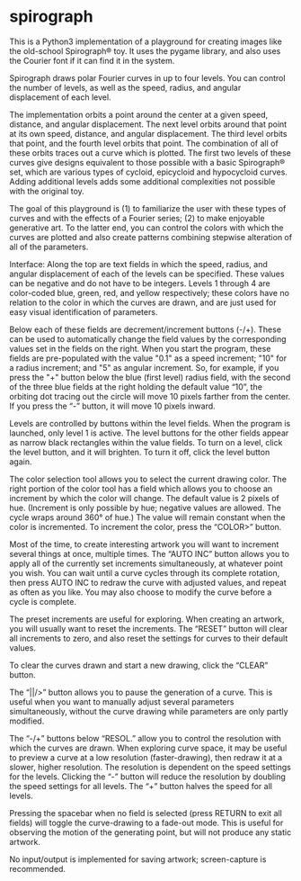 # spirograph
This is a Python3 implementation of a playground for creating images like the old-school Spirograph® toy. It uses the pygame library, and also uses the Courier font if it can find it in the system.

Spirograph draws polar Fourier curves in up to four levels. You can control the number of levels, as well as the speed, radius, and angular displacement of each level. 

The implementation orbits a point around the center at a given speed, distance, and angular displacement. The next level orbits around that point at its own speed, distance, and angular displacement. The third level orbits that point, and the fourth level orbits that point. The combination of all of these orbits traces out a curve which is plotted. The first two levels of these curves give designs equivalent to those possible with a basic Spirograph® set, which are various types of cycloid, epicycloid and hypocycloid curves. Adding additional levels adds some additional complexities not possible with the original toy. 

The goal of this playground is (1) to familiarize the user with these types of curves and with the effects of a Fourier series; (2) to make enjoyable generative art. To the latter end, you can control the colors with which the curves are plotted and also create patterns combining stepwise alteration of all of the parameters. 

Interface: Along the top are text fields in which the speed, radius, and angular displacement of each of the levels can be specified. These values can be negative and do not have to be integers. Levels 1 through 4 are color-coded blue, green, red, and yellow respectively; these colors have no relation to the color in which the curves are drawn, and are just used for easy visual identification of parameters. 

Below each of these fields are decrement/increment buttons (-/+). These can be used to automatically change the field values by the corresponding values set in the fields on the right. When you start the program, these fields are pre-populated with the value "0.1" as a speed increment; "10" for a radius increment; and "5" as angular increment. So, for example, if you press the "+" button below the blue (first level) radius field, with the second of the three blue fields at the right holding the default value “10”, the orbiting dot tracing out the circle will move 10 pixels farther from the center. If you press the “-” button, it will move 10 pixels inward. 

Levels are controlled by buttons within the level fields. When the program is launched, only level 1 is active. The level buttons for the other fields appear as narrow black rectangles within the value fields. To turn on a level, click the level button, and it will brighten. To turn it off, click the level button again.

The color selection tool allows you to select the current drawing color. The right portion of the color tool has a field which allows you to choose an increment by which the color will change. The default value is 2 pixels of hue. (Increment is only possible by hue; negative values are allowed. The cycle wraps around 360° of hue.) The value will remain constant when the color is incremented. To increment the color, press the “COLOR>” button. 

Most of the time, to create interesting artwork you will want to increment several things at once, multiple times. The “AUTO INC” button allows you to apply all of the currently set increments simultaneously, at whatever point you wish. You can wait until a curve cycles through its complete rotation, then press AUTO INC to redraw the curve with adjusted values, and repeat as often as you like. You may also choose to modify the curve before a cycle is complete. 

The preset increments are useful for exploring. When creating an artwork, you will usually want to reset the increments. The “RESET” button will clear all increments to zero, and also reset the settings for curves to their default values. 

To clear the curves drawn and start a new drawing, click the “CLEAR” button. 

The “||/>” button allows you to pause the generation of a curve. This is useful when you want to manually adjust several parameters simultaneously, without the curve drawing while parameters are only partly modified.

The “-/+” buttons below “RESOL.” allow you to control the resolution with which the curves are drawn. When exploring curve space, it may be useful to preview a curve at a low resolution (faster-drawing), then redraw it at a slower, higher resolution. The resolution is dependent on the speed settings for the levels. Clicking the “-” button will reduce the resolution by doubling the speed settings for all levels. The “+” button halves the speed for all levels. 

Pressing the spacebar when no field is selected (press RETURN to exit all fields) will toggle the curve-drawing to a fade-out mode. This is useful for observing the motion of the generating point, but will not produce any static artwork.

No input/output is implemented for saving artwork; screen-capture is recommended.



